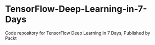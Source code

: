# TensorFlow-Deep-Learning-in-7-Days
Code repository for TensorFlow Deep Learning in 7 Days, Published by Packt
